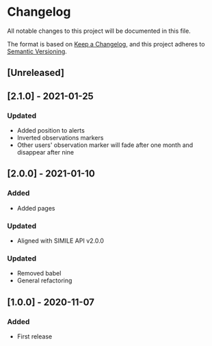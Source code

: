 # Changelog
All notable changes to this project will be documented in this file.

The format is based on [Keep a Changelog](https://keepachangelog.com/en/1.0.0/),
and this project adheres to [Semantic Versioning](https://semver.org/spec/v2.0.0.html).

## [Unreleased]

## [2.1.0] - 2021-01-25
### Updated
- Added position to alerts
- Inverted observations markers
- Other users' observation marker will fade after one month and disappear after nine

## [2.0.0] - 2021-01-10
### Added
- Added pages
  
### Updated
- Aligned with SIMILE API v2.0.0

### Updated
- Removed babel
- General refactoring

## [1.0.0] - 2020-11-07
### Added
- First release
